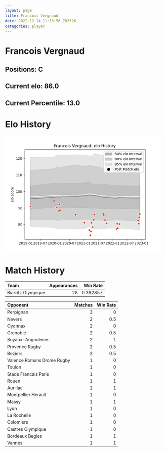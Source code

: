 ```yaml
---  
layout: page  
title: Francois Vergnaud  
date: 2022-12-14 11:13:56.783326  
categories: player  
---
```

# Francois Vergnaud

## Positions: C

## Current elo: 86.0

## Current Percentile: 13.0

# Elo History


![elo history](history_FrancoisVergnaud.png)
# Match History


| Team               |   Appearances |   Win Rate |
|:-------------------|--------------:|-----------:|
| Biarritz Olympique |            28 |   0.392857 |

| Opponent                   |   Matches |   Win Rate |
|:---------------------------|----------:|-----------:|
| Perpignan                  |         3 |        0   |
| Nevers                     |         2 |        0.5 |
| Oyonnax                    |         2 |        0   |
| Grenoble                   |         2 |        0.5 |
| Soyaux-Angouleme           |         2 |        1   |
| Provence Rugby             |         2 |        0.5 |
| Beziers                    |         2 |        0.5 |
| Valence Romans Drome Rugby |         1 |        0   |
| Toulon                     |         1 |        0   |
| Stade Francais Paris       |         1 |        0   |
| Rouen                      |         1 |        1   |
| Aurillac                   |         1 |        1   |
| Montpellier Herault        |         1 |        0   |
| Massy                      |         1 |        1   |
| Lyon                       |         1 |        0   |
| La Rochelle                |         1 |        0   |
| Colomiers                  |         1 |        0   |
| Castres Olympique          |         1 |        0   |
| Bordeaux Begles            |         1 |        1   |
| Vannes                     |         1 |        1   |